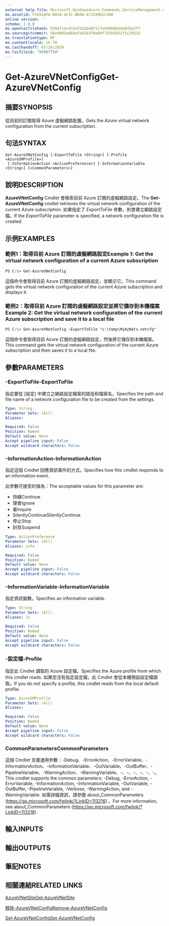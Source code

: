 ```yaml
---
external help file: Microsoft.WindowsAzure.Commands.ServiceManagement.dll-Help.xml
ms.assetid: F34910FA-B024-4C1C-B040-671C8962C49D
online version: ''
schema: 2.0.0
ms.openlocfilehash: 558d714c432efd1dbd8f11feb09b0bbde035e2ff
ms.sourcegitcommit: 56ed085a868afa8263f8eb0f755b5822f5c29532
ms.translationtype: MT
ms.contentlocale: zh-TW
ms.lasthandoff: 07/18/2020
ms.locfileid: "93967734"
---
```

# <span data-ttu-id="9cc94-101">Get-AzureVNetConfig</span><span class="sxs-lookup"><span data-stu-id="9cc94-101">Get-AzureVNetConfig</span></span>

## <span data-ttu-id="9cc94-102">摘要</span><span class="sxs-lookup"><span data-stu-id="9cc94-102">SYNOPSIS</span></span>
<span data-ttu-id="9cc94-103">從目前的訂閱取得 Azure 虛擬網路配置。</span><span class="sxs-lookup"><span data-stu-id="9cc94-103">Gets the Azure virtual network configuration from the current subscription.</span></span>

## <span data-ttu-id="9cc94-104">句法</span><span class="sxs-lookup"><span data-stu-id="9cc94-104">SYNTAX</span></span>

```
Get-AzureVNetConfig [-ExportToFile <String>] [-Profile <AzureSMProfile>]
 [-InformationAction <ActionPreference>] [-InformationVariable <String>] [<CommonParameters>]
```

## <span data-ttu-id="9cc94-105">說明</span><span class="sxs-lookup"><span data-stu-id="9cc94-105">DESCRIPTION</span></span>
<span data-ttu-id="9cc94-106">**AzureVNetConfig** Cmdlet 會檢索目前 Azure 訂閱的虛擬網路設定。</span><span class="sxs-lookup"><span data-stu-id="9cc94-106">The **Get-AzureVNetConfig** cmdlet retrieves the virtual network configuration of the current Azure subscription.</span></span>
<span data-ttu-id="9cc94-107">如果指定了 *ExportToFile* 參數，則會建立網路設定檔。</span><span class="sxs-lookup"><span data-stu-id="9cc94-107">If the *ExportToFile* parameter is specified, a network configuration file is created.</span></span>

## <span data-ttu-id="9cc94-108">示例</span><span class="sxs-lookup"><span data-stu-id="9cc94-108">EXAMPLES</span></span>

### <span data-ttu-id="9cc94-109">範例1：取得目前 Azure 訂閱的虛擬網路設定</span><span class="sxs-lookup"><span data-stu-id="9cc94-109">Example 1: Get the virtual network configuration of a current Azure subscription</span></span>
```
PS C:\> Get-AzureVNetConfig
```

<span data-ttu-id="9cc94-110">這個命令會取得目前 Azure 訂閱的虛擬網路設定，並顯示它。</span><span class="sxs-lookup"><span data-stu-id="9cc94-110">This command gets the virtual network configuration of the current Azure subscription and displays it.</span></span>

### <span data-ttu-id="9cc94-111">範例2：取得目前 Azure 訂閱的虛擬網路設定並將它儲存到本機檔案</span><span class="sxs-lookup"><span data-stu-id="9cc94-111">Example 2: Get the virtual network configuration of the current Azure subscription and save it to a local file</span></span>
```
PS C:\> Get-AzureVNetConfig -ExportToFile "c:\temp\MyAzNets.netcfg"
```

<span data-ttu-id="9cc94-112">這個命令會取得目前 Azure 訂閱的虛擬網路設定，然後將它儲存到本機檔案。</span><span class="sxs-lookup"><span data-stu-id="9cc94-112">This command gets the virtual network configuration of the current Azure subscription and then saves it to a local file.</span></span>

## <span data-ttu-id="9cc94-113">參數</span><span class="sxs-lookup"><span data-stu-id="9cc94-113">PARAMETERS</span></span>

### <span data-ttu-id="9cc94-114">-ExportToFile</span><span class="sxs-lookup"><span data-stu-id="9cc94-114">-ExportToFile</span></span>
<span data-ttu-id="9cc94-115">指定要從 [設定] 中建立之網路設定檔案的路徑和檔案名。</span><span class="sxs-lookup"><span data-stu-id="9cc94-115">Specifies the path and file name of a network configuration file to be created from the settings.</span></span>

```yaml
Type: String
Parameter Sets: (All)
Aliases: 

Required: False
Position: Named
Default value: None
Accept pipeline input: False
Accept wildcard characters: False
```

### <span data-ttu-id="9cc94-116">-InformationAction</span><span class="sxs-lookup"><span data-stu-id="9cc94-116">-InformationAction</span></span>
<span data-ttu-id="9cc94-117">指定這個 Cmdlet 回應資訊事件的方式。</span><span class="sxs-lookup"><span data-stu-id="9cc94-117">Specifies how this cmdlet responds to an information event.</span></span>

<span data-ttu-id="9cc94-118">此參數可接受的值為：</span><span class="sxs-lookup"><span data-stu-id="9cc94-118">The acceptable values for this parameter are:</span></span>

- <span data-ttu-id="9cc94-119">持續</span><span class="sxs-lookup"><span data-stu-id="9cc94-119">Continue</span></span>
- <span data-ttu-id="9cc94-120">理會</span><span class="sxs-lookup"><span data-stu-id="9cc94-120">Ignore</span></span>
- <span data-ttu-id="9cc94-121">看</span><span class="sxs-lookup"><span data-stu-id="9cc94-121">Inquire</span></span>
- <span data-ttu-id="9cc94-122">SilentlyContinue</span><span class="sxs-lookup"><span data-stu-id="9cc94-122">SilentlyContinue</span></span>
- <span data-ttu-id="9cc94-123">停止</span><span class="sxs-lookup"><span data-stu-id="9cc94-123">Stop</span></span>
- <span data-ttu-id="9cc94-124">封存</span><span class="sxs-lookup"><span data-stu-id="9cc94-124">Suspend</span></span>

```yaml
Type: ActionPreference
Parameter Sets: (All)
Aliases: infa

Required: False
Position: Named
Default value: None
Accept pipeline input: False
Accept wildcard characters: False
```

### <span data-ttu-id="9cc94-125">-InformationVariable</span><span class="sxs-lookup"><span data-stu-id="9cc94-125">-InformationVariable</span></span>
<span data-ttu-id="9cc94-126">指定資訊變數。</span><span class="sxs-lookup"><span data-stu-id="9cc94-126">Specifies an information variable.</span></span>

```yaml
Type: String
Parameter Sets: (All)
Aliases: iv

Required: False
Position: Named
Default value: None
Accept pipeline input: False
Accept wildcard characters: False
```

### <span data-ttu-id="9cc94-127">-設定檔</span><span class="sxs-lookup"><span data-stu-id="9cc94-127">-Profile</span></span>
<span data-ttu-id="9cc94-128">指定此 Cmdlet 讀取的 Azure 設定檔。</span><span class="sxs-lookup"><span data-stu-id="9cc94-128">Specifies the Azure profile from which this cmdlet reads.</span></span>
<span data-ttu-id="9cc94-129">如果您沒有指定設定檔，此 Cmdlet 會從本機預設設定檔讀取。</span><span class="sxs-lookup"><span data-stu-id="9cc94-129">If you do not specify a profile, this cmdlet reads from the local default profile.</span></span>

```yaml
Type: AzureSMProfile
Parameter Sets: (All)
Aliases: 

Required: False
Position: Named
Default value: None
Accept pipeline input: False
Accept wildcard characters: False
```

### <span data-ttu-id="9cc94-130">CommonParameters</span><span class="sxs-lookup"><span data-stu-id="9cc94-130">CommonParameters</span></span>
<span data-ttu-id="9cc94-131">這個 Cmdlet 支援通用參數：-Debug、-ErrorAction、-ErrorVariable、-InformationAction、-InformationVariable、-OutVariable、-OutBuffer、-PipelineVariable、-WarningAction、-WarningVariable、-、-、-、-、-、-。</span><span class="sxs-lookup"><span data-stu-id="9cc94-131">This cmdlet supports the common parameters: -Debug, -ErrorAction, -ErrorVariable, -InformationAction, -InformationVariable, -OutVariable, -OutBuffer, -PipelineVariable, -Verbose, -WarningAction, and -WarningVariable.</span></span> <span data-ttu-id="9cc94-132">如需詳細資訊，請參閱 about_CommonParameters (https://go.microsoft.com/fwlink/?LinkID=113216) 。</span><span class="sxs-lookup"><span data-stu-id="9cc94-132">For more information, see about_CommonParameters (https://go.microsoft.com/fwlink/?LinkID=113216).</span></span>

## <span data-ttu-id="9cc94-133">輸入</span><span class="sxs-lookup"><span data-stu-id="9cc94-133">INPUTS</span></span>

## <span data-ttu-id="9cc94-134">輸出</span><span class="sxs-lookup"><span data-stu-id="9cc94-134">OUTPUTS</span></span>

## <span data-ttu-id="9cc94-135">筆記</span><span class="sxs-lookup"><span data-stu-id="9cc94-135">NOTES</span></span>

## <span data-ttu-id="9cc94-136">相關連結</span><span class="sxs-lookup"><span data-stu-id="9cc94-136">RELATED LINKS</span></span>

[<span data-ttu-id="9cc94-137">AzureVNetSite</span><span class="sxs-lookup"><span data-stu-id="9cc94-137">Get-AzureVNetSite</span></span>](./Get-AzureVNetSite.md)

[<span data-ttu-id="9cc94-138">移除-AzureVNetConfig</span><span class="sxs-lookup"><span data-stu-id="9cc94-138">Remove-AzureVNetConfig</span></span>](./Remove-AzureVNetConfig.md)

[<span data-ttu-id="9cc94-139">Set-AzureVNetConfig</span><span class="sxs-lookup"><span data-stu-id="9cc94-139">Set-AzureVNetConfig</span></span>](./Set-AzureVNetConfig.md)


